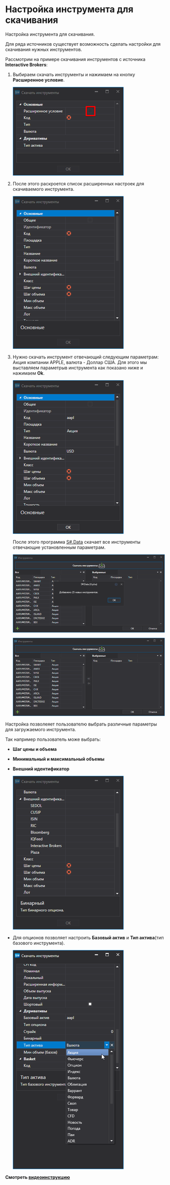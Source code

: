 # Настройка инструмента для скачивания

Настройка инструмента для скачивания.

Для ряда источников существует возможность сделать настройки для скачивания нужных инструментов.

Рассмотрим на примере скачивания инструментов с источника **Interactive Brokers**: 

1. Выбираем скачать инструменты и нажимаем на кнопку **Расширенное условие**.

   ![hydra choose securitiy](../images/hydra_choose_securitiy.png)
2. После этого раскроется список расширенных настроек для скачиваемого инструмента.

   ![hydra choose securitiy 00](../images/hydra_choose_securitiy_00.png)
3. Нужно скачать инструмент отвечающий следующим параметрам: Акция компании APPLE, валюта \- Доллар США. Для этого мы выставляем параметрыв инструмента как показано ниже и нажимаем **Ok**.

   ![hydra choose securitiy 01](../images/hydra_choose_securitiy_01.png)

   После этого программа [S\#.Data](Hydra.md) скачает все инструменты отвечающие установленным параметрам. 

   ![hydra choose securitiy 02](../images/hydra_choose_securitiy_02.png)

   ![hydra choose securitiy 03](../images/hydra_choose_securitiy_03.png)

Настройка позволеяет пользователю выбрать различные параметры для загружаемого инструмента. 

Так например пользователь може выбрать:

- **Шаг цены и объема**
- **Минимальный и максимальный объемы**
- **Внешний идентификатор**

  ![hydra choose securitiy 04](../images/hydra_choose_securitiy_04.png)
- Для опционов позволяет настроить **Базовый актив** и **Тип актива**(тип базового инструмента).

  ![hydra choose securitiy 05](../images/hydra_choose_securitiy_05.png)

**Смотреть [видеоинструкцию](HydraSecuritiesCongfigDowVideo.md)**
